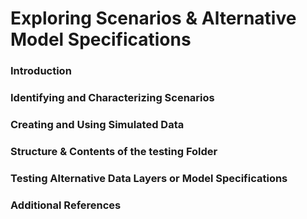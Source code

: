 # Exploring Scenarios & Alternative Model Specifications

### Introduction

### Identifying and Characterizing Scenarios

### Creating and Using Simulated Data

### Structure & Contents of the testing Folder

### Testing Alternative Data Layers or Model Specifications

### Additional References
